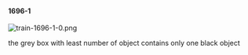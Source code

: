 #### 1696-1
![train-1696-1-0.png](https://github.com/lil-lab/nlvr/raw/master/nlvr/train/images/48/train-1696-1-0.png "train-1696-1-0.png")

the grey box with least number of object contains only one black object